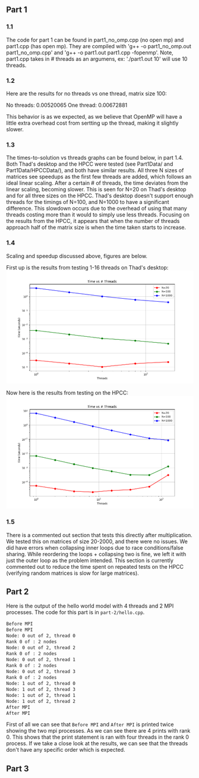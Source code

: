 ## Part 1

### 1.1

The code for part 1 can be found in part1_no_omp.cpp (no open mp) and part1.cpp (has open mp). They are compiled with 'g++ -o part1_no_omp.out part1_no_omp.cpp' and 'g++ -o part1.out part1.cpp -fopenmp'. Note, part1.cpp takes in # threads as an argumens, ex: './part1.out 10' will use 10 threads.

### 1.2

Here are the results for no threads vs one thread, matrix size 100:

No threads: 0.00520065
One thread: 0.00672881

This behavior is as we expected, as we believe that OpenMP will have a little extra overhead cost from sertting up the thread, making it slightly slower.

### 1.3

The times-to-solution vs threads graphs can be found below, in part 1.4. Both Thad's desktop and the HPCC were tested (see Part1Data/ and Part1Data/HPCCData/), and both have similar results. All three N sizes of matrices see speedups as the first few threads are added, which follows an ideal linear scaling. After a certain # of threads, the time deviates from the linear scaling, becoming slower. This is seen for N=20 on Thad's desktop and for all three sizes on the HPCC. Thad's desktop doesn't support enough threads for the timings of N=100, and N=1000 to have a significant difference. This slowdown occurs due to the overhead of using that many threads costing more than it would to simply use less threads. Focusing on the results from the HPCC, it appears that when the number of threads approach half of the matrix size is when the time taken starts to increase. 

### 1.4

Scaling and speedup discussed above, figures are below.

First up is the results from testing 1-16 threads on Thad's desktop:
![Part 1 Thad Desktop](./part1_plot.png)

Now here is the results from testing on the HPCC:
![Part 1 HPCC](./part1_plot_hpcc.png)

### 1.5
There is a commented out section that tests this directly after multiplication. We tested this on matrices of size 20-2000, and there were no issues. We did have errors when collapsing inner loops due to race conditions/false sharing. While reordering the loops + collapsing two is fine, we left it with just the outer loop as the problem intended. This section is currently commented out to reduce the time spent on repeated tests on the HPCC (verifying random matrices is slow for large matrices).

## Part 2

Here is the output of the hello world model with 4 threads and 2 MPI processes. The code for this part is in `part-2/hello.cpp`.
```
Before MPI
Before MPI
Node: 0 out of 2, thread 0
Rank 0 of : 2 nodes
Node: 0 out of 2, thread 2
Rank 0 of : 2 nodes
Node: 0 out of 2, thread 1
Rank 0 of : 2 nodes
Node: 0 out of 2, thread 3
Rank 0 of : 2 nodes
Node: 1 out of 2, thread 0
Node: 1 out of 2, thread 3
Node: 1 out of 2, thread 1
Node: 1 out of 2, thread 2
After MPI
After MPI
```
First of all we can see that `Before MPI` and `After MPI` is printed twice showing the two mpi processes. As we can see there are 4 prints with rank 0. This shows that the print statement is ran with four threads in the rank 0 process. If we take a close look at the results, we can see that the threads don't have any specific order which is expected.

## Part 3


